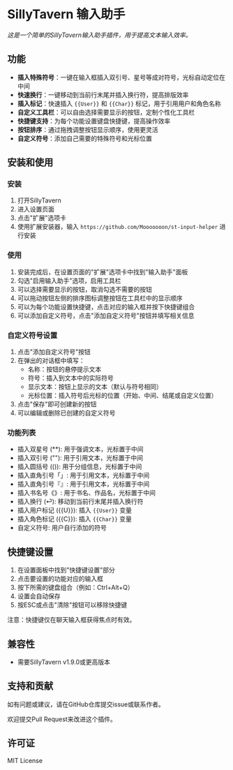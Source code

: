 # SillyTavern 输入助手

*这是一个简单的SillyTavern输入助手插件，用于提高文本输入效率。*

## 功能

* **插入特殊符号**：一键在输入框插入双引号、星号等成对符号，光标自动定位在中间
* **快速换行**：一键移动到当前行末尾并插入换行符，提高排版效率
* **插入标记**：快速插入 `{{User}}` 和 `{{Char}}` 标记，用于引用用户和角色名称
* **自定义工具栏**：可以自由选择需要显示的按钮，定制个性化工具栏
* **快捷键支持**：为每个功能设置键盘快捷键，提高操作效率
* **按钮排序**：通过拖拽调整按钮显示顺序，使用更灵活
* **自定义符号**：添加自己需要的特殊符号和光标位置

## 安装和使用

### 安装

1. 打开SillyTavern
2. 进入设置页面
3. 点击"扩展"选项卡
4. 使用扩展安装器，输入 `https://github.com/Mooooooon/st-input-helper` 进行安装

### 使用

1. 安装完成后，在设置页面的"扩展"选项卡中找到"输入助手"面板
2. 勾选"启用输入助手"选项，启用工具栏
3. 可以选择需要显示的按钮，取消勾选不需要的按钮
4. 可以拖动按钮左侧的排序图标调整按钮在工具栏中的显示顺序
5. 可以为每个功能设置快捷键，点击对应的输入框并按下快捷键组合
6. 可以添加自定义符号，点击"添加自定义符号"按钮并填写相关信息

### 自定义符号设置

1. 点击"添加自定义符号"按钮
2. 在弹出的对话框中填写：
   - 名称：按钮的悬停提示文本
   - 符号：插入到文本中的实际符号
   - 显示文本：按钮上显示的文本（默认与符号相同）
   - 光标位置：插入符号后光标的位置（开始、中间、结尾或自定义位置）
3. 点击"保存"即可创建新的按钮
4. 可以编辑或删除已创建的自定义符号

### 功能列表

- 插入双星号 (**): 用于强调文本，光标置于中间
- 插入双引号 (""): 用于引用文本，光标置于中间
- 插入圆括号 (()): 用于分组信息，光标置于中间
- 插入直角引号「」: 用于引用文本，光标置于中间
- 插入直角引号『』: 用于引用文本，光标置于中间
- 插入书名号《》: 用于书名、作品名，光标置于中间
- 插入换行 (⏎): 移动到当前行末尾并插入换行符
- 插入用户标记 ({{U}}): 插入 `{{User}}` 变量
- 插入角色标记 ({{C}}): 插入 `{{Char}}` 变量
- 自定义符号: 用户自行添加的符号

## 快捷键设置

1. 在设置面板中找到"快捷键设置"部分
2. 点击要设置的功能对应的输入框
3. 按下所需的键盘组合（例如：Ctrl+Alt+Q）
4. 设置会自动保存
5. 按ESC或点击"清除"按钮可以移除快捷键

注意：快捷键仅在聊天输入框获得焦点时有效。

## 兼容性

* 需要SillyTavern v1.9.0或更高版本

## 支持和贡献

如有问题或建议，请在GitHub仓库提交issue或联系作者。

欢迎提交Pull Request来改进这个插件。

## 许可证

MIT License
